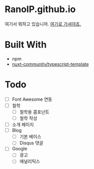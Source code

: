 # RanolP.github.io

여기서 뭐하고 있습니까. [여기로 가셔야죠.](https://ranolp.github.io/)

# Built With

- npm
- [nuxt-community/typescript-template](https://github.com/nuxt-community/typescript-template)

# Todo

- [ ] Font Awesome 연동
- [ ] 철학
  - [ ] 철학용 콤포난트
  - [ ] 철학 작성
- [ ] 소개 페이지
- [ ] Blog
  - [ ] 기본 베이스
  - [ ] Disqus 댓글
- [ ] Google
  - [ ] 광고
  - [ ] 애널리틱스

